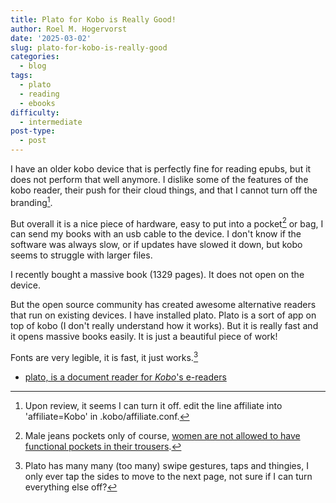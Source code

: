 ```yaml
---
title: Plato for Kobo is Really Good!
author: Roel M. Hogervorst
date: '2025-03-02'
slug: plato-for-kobo-is-really-good
categories:
  - blog
tags:
  - plato
  - reading
  - ebooks
difficulty:
  - intermediate
post-type:
  - post
---
```


I have an older kobo device that is perfectly fine for reading epubs, but it
does not perform that well anymore.
I dislike some of the features of the kobo reader, 
their push for their cloud things, and that I cannot turn off the branding[^1].

But overall it is a nice piece of hardware, easy to put into a pocket[^2] or bag, I can send my books with an usb cable to the device.
I don't know if the software was always slow, or if updates have slowed it down,
but kobo seems to struggle with larger files. 

I recently bought a massive book (1329 pages). It does not open on the device.

But the open source community has created awesome alternative readers that run on
existing devices. I have installed plato. Plato is a sort of app on top of kobo 
(I don't really understand how it works). 
But it is really fast and it opens massive books easily. It is just a beautiful piece of work!

Fonts are very legible, it is fast, it just works.[^3]

- [plato, is a document reader for _Kobo_'s e-readers](https://github.com/baskerville/plato)


[^1]: Upon review, it seems I can turn it off. edit the line affiliate into 'affiliate=Kobo' in .kobo/affiliate.conf. 
[^2]: Male jeans pockets only of course, [women are not allowed to have functional pockets in their trousers](https://pudding.cool/2018/08/pockets/ "the pudding's absolutely beautiful explainer.").
[^3]: Plato has many many (too many) swipe gestures, taps and thingies, I only ever tap the sides to move to the next page, not sure if I can turn everything else off?
